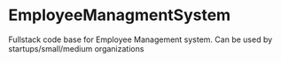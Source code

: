 # EmployeeManagmentSystem
Fullstack code base for Employee Management system. Can be used by startups/small/medium organizations
